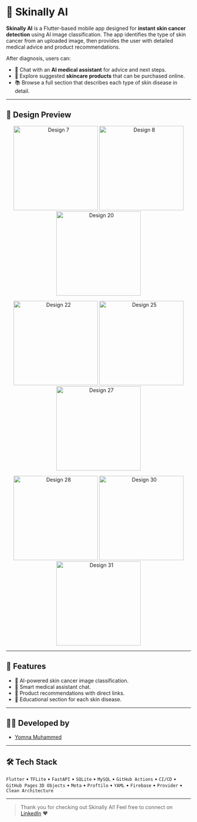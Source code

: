 # 🧠 Skinally AI

**Skinally AI** is a Flutter-based mobile app designed for **instant skin cancer detection** using AI image classification. The app identifies the type of skin cancer from an uploaded image, then provides the user with detailed medical advice and product recommendations.

After diagnosis, users can:

* 🤖 Chat with an **AI medical assistant** for advice and next steps.
* 🧴 Explore suggested **skincare products** that can be purchased online.
* 📚 Browse a full section that describes each type of skin disease in detail.

---

## 🎨 Design Preview

<p align="center">
  <img src="https://raw.githubusercontent.com/yomna22-ym/SkinallyAi/master/Assets/skinally7.jpg" alt="Design 7" width="230"/>
  <img src="https://raw.githubusercontent.com/yomna22-ym/SkinallyAi/master/Assets/skinally8.jpg" alt="Design 8" width="230"/>
  <img src="https://raw.githubusercontent.com/yomna22-ym/SkinallyAi/master/Assets/skinally20.jpg" alt="Design 20" width="230"/>
</p>

<p align="center">
  <img src="https://raw.githubusercontent.com/yomna22-ym/SkinallyAi/master/Assets/skinally22.jpg" alt="Design 22" width="230"/>
  <img src="https://raw.githubusercontent.com/yomna22-ym/SkinallyAi/master/Assets/skinally25.jpg" alt="Design 25" width="230"/>
  <img src="https://raw.githubusercontent.com/yomna22-ym/SkinallyAi/master/Assets/skinally27.jpg" alt="Design 27" width="230"/>
</p>

<p align="center">
  <img src="https://raw.githubusercontent.com/yomna22-ym/SkinallyAi/master/Assets/skinally28.jpg" alt="Design 28" width="230"/>
  <img src="https://raw.githubusercontent.com/yomna22-ym/SkinallyAi/master/Assets/skinally30.jpg" alt="Design 30" width="230"/>
  <img src="https://raw.githubusercontent.com/yomna22-ym/SkinallyAi/master/Assets/skinally31.jpg" alt="Design 31" width="230"/>
</p>

---

## 🚀 Features

* 🧠 AI-powered skin cancer image classification.
* 🤖 Smart medical assistant chat.
* 🧴 Product recommendations with direct links.
* 📖 Educational section for each skin disease.

---

## 👩‍💼 Developed by

* [Yomna Muhammed](https://www.linkedin.com/in/yomna-muhammed-78b31535b)

---

## 🛠️ Tech Stack

`Flutter` • `TFLite` • `FastAPI` • `SQLite` • `MySQL` • `GitHub Actions` • `CI/CD` • `GitHub Pages`
`3D Objects` • `Meta` • `Proftilo` • `YAML` • `Firebase` • `Provider` • `Clean Architecture`

---

> Thank you for checking out Skinally AI! Feel free to connect on [LinkedIn](https://www.linkedin.com/in/yomna-muhammed-78b31535b) ❤️
